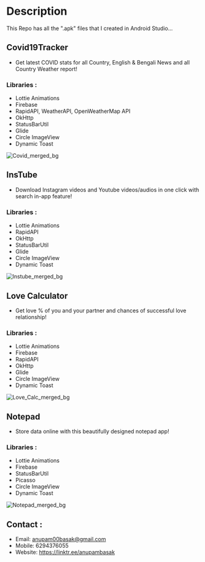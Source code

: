 # Description
This Repo has all the ".apk" files that I created in Android Studio...

## Covid19Tracker
* Get latest COVID stats for all Country, English & Bengali News and all Country Weather report!

### Libraries :
* Lottie Animations
* Firebase
* RapidAPI, WeatherAPI, OpenWeatherMap API
* OkHttp
* StatusBarUtil
* Glide
* Circle ImageView
* Dynamic Toast

![Covid_merged_bg](https://user-images.githubusercontent.com/63058877/148568865-5b2a0ec2-e734-4125-b8d2-748204e25988.jpg)


## InsTube
* Download Instagram videos and Youtube videos/audios in one click with search in-app feature!


### Libraries :
* Lottie Animations
* RapidAPI
* OkHttp
* StatusBarUtil
* Glide
* Circle ImageView
* Dynamic Toast

![Instube_merged_bg](https://user-images.githubusercontent.com/63058877/148605309-4cc5648b-8e93-424d-bef9-76a780ee98d4.jpg)


## Love Calculator
* Get love % of you and your partner and chances of successful love relationship!

### Libraries :
* Lottie Animations
* Firebase
* RapidAPI
* OkHttp
* Glide
* Circle ImageView
* Dynamic Toast

![Love_Calc_merged_bg](https://user-images.githubusercontent.com/63058877/148569244-98bab96f-26e1-411a-b64d-50e52767f5d9.jpg)


## Notepad
* Store data online with this beautifully designed notepad app!

### Libraries :
* Lottie Animations
* Firebase
* StatusBarUtil
* Picasso
* Circle ImageView
* Dynamic Toast

![Notepad_merged_bg](https://user-images.githubusercontent.com/63058877/148631243-3cf28c21-bf2e-4287-acea-750721460eec.jpg)


## Contact :
* Email: anupam00basak@gmail.com
* Mobile: 6294376055
* Website: https://linktr.ee/anupambasak
